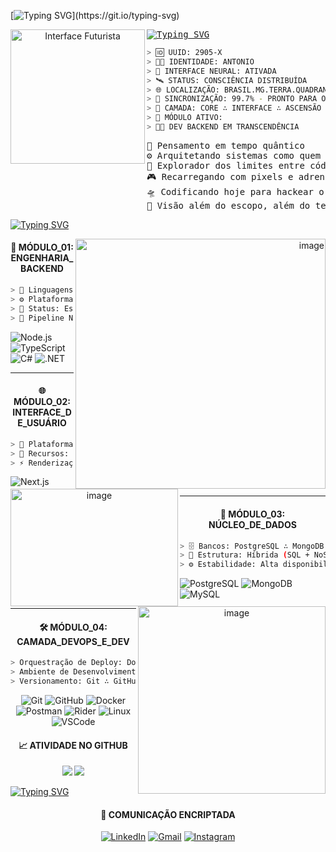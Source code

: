 [![Typing SVG](https://readme-typing-svg.herokuapp.com/?color=00FF00&size=30&center=true&vCenter=true&width=1000&lines=INICIANDO+M%C3%93DULO+ANT%C3%94NIO+MARCOS...;ANALISANDO+PROTOCOLOS+DE+REDE+%2B+FIREWALL+ATIVO...;SINCRONIZANDO+AMBIENTE+DE+DEV+%2B+CONT%C3%8AINER+DOCKER...;CONECTANDO+AO+SERVIDOR+NEO+TOKYO+%2B+VPN+ESTABILIZADA...;EXECUTANDO+SCRIPT+DE+DEPURA%C3%87%C3%83O+%2B+LOGS+NO+MODO+CYBER...;INTEGRANDO+COM+API+CYBERN%C3%89TICA+%2B+AUTENTICA%C3%87%C3%83O+JWT...;STATUS%3A+SISTEMA+PRONTO+PARA+OPERA%C3%87%C3%95ES+%2B+MONITORAMENTO+AO+VIVO...)](https://git.io/typing-svg)

<div align="center">
  <img src="https://github.com/user-attachments/assets/8f511f64-b6af-461c-8939-f1c60237b1bf" width="215" alt="Interface Futurista" align="left">
</div>
<pre >
<a href="https://git.io/typing-svg"><img src="https://readme-typing-svg.herokuapp.com?font=Orbitron&weight=800&size=22&duration=1000&pause=1000&color=00FFFF&center=true&multiline=true&width=900&lines=LOADING+SYSTEM+INITIATED" alt="Typing SVG" /></a>
</pre>


```bash
> 🆔 UUID: 2905-X
> 🧑‍💻 IDENTIDADE: ANTONIO
> 🧠 INTERFACE NEURAL: ATIVADA
> 🛰️ STATUS: CONSCIÊNCIA DISTRIBUÍDA
> 🌐 LOCALIZAÇÃO: BRASIL.MG.TERRA.QUADRANTE-7
> 🔗 SINCRONIZAÇÃO: 99.7% - PRONTO PARA O MERGE
> 🧬 CAMADA: CORE ∴ INTERFACE ∴ ASCENSÃO
> 📁 MÓDULO ATIVO:
> 🧑‍💻 DEV BACKEND EM TRANSCENDÊNCIA
```

<pre>
🧠 Pensamento em tempo quântico
⚙️ Arquitetando sistemas como quem molda realidades
🌌 Explorador dos limites entre código e consciência
🎮 Recarregando com pixels e adrenalina
🛸 Codificando hoje para hackear o amanhã
🧿 Visão além do escopo, além do tempo, além do humano
</pre>
<a href="https://git.io/typing-svg"><img src="https://readme-typing-svg.herokuapp.com?font=Orbitron&weight=800&size=30&duration=1000&pause=1000&color=FF6600&center=true&vCenter=true&multiline=true&repeat=false&width=2000&height=100&lines=Eu+sou+o+c%C3%B3digo+que+conecta+o+humano+ao+digital%2C+a+m%C3%A1quina+ao+corpo%2C+e+a+miss%C3%A3o+%C3%A9+transcender+os+limites+do+imposs%C3%ADvel.;Vamos+redefinir+o+futuro%2C+linha+por+linha." alt="Typing SVG" /></a> <br>


<p align="right">
    <img alt="image" src="https://github.com/user-attachments/assets/824c0d03-91b6-48af-9c5b-95d098b3b05c" width="400" alt="Interface Futurista"align="right">
</p>


<h4 align="center">🔧 MÓDULO_01: ENGENHARIA_BACKEND</h4>

```bash
> 🧠 Linguagens Ativas: C# ∴ TypeScript
> ⚙️ Plataformas: Node.js ∴ .NET
> 🧬 Status: Estável ∴ Pronto para Escalar
> 🔗 Pipeline Neural: Conectado ao Núcleo de Ascensão

```

![Node.js](https://img.shields.io/badge/Node.js-00FFAA?style=for-the-badge\&logo=node.js\&logoColor=black)
![TypeScript](https://img.shields.io/badge/TypeScript-FF00FF?style=for-the-badge\&logo=typescript\&logoColor=black)
![C#](https://img.shields.io/badge/C%23-00FFFF?style=for-the-badge\&logo=c-sharp\&logoColor=black)
![.NET](https://img.shields.io/badge/.NET-FF0099?style=for-the-badge\&logo=dotnet\&logoColor=black)



<div align="center">
  <img width="268" height="188" alt="image" src="https://github.com/user-attachments/assets/546eb62f-46a5-412a-86b5-ba357986d75f"width="130" alt="Interface Futurista"align="left">
</div>

---

<h4 align="center">🌐 MÓDULO_02: INTERFACE_DE_USUÁRIO</h4>

```bash
> 🧭 Plataforma: Next.js
> 🧰 Recursos: SSR ∴ SSG ∴ API Routes ∴ Image Optimization
> ⚡ Renderização: Dinâmica ∴ SEO-friendly ∴ Ultra rápida

```
![Next.js](https://img.shields.io/badge/NEXT.JS-000000?style=for-the-badge\&logo=next.js\&logoColor=FF00FF)
      
---
<div align="center">
<img  alt="image" src="https://github.com/user-attachments/assets/a7f2bb18-7a1d-4d2f-af3d-23a1cfb8342e" width="300" alt="Interface Futurista"align="right">
</div>

<h4 align="center">🧠 MÓDULO_03: NÚCLEO_DE_DADOS</h4>

```bash
> 🗄️ Bancos: PostgreSQL ∴ MongoDB ∴ MySQL
> 🧬 Estrutura: Híbrida (SQL + NoSQL)
> ⚙️ Estabilidade: Alta disponibilidade ∴ Escalabilidade

```
![PostgreSQL](https://img.shields.io/badge/PostgreSQL-00FFCC?style=for-the-badge\&logo=postgresql\&logoColor=black)
![MongoDB](https://img.shields.io/badge/MongoDB-00FF66?style=for-the-badge\&logo=mongodb\&logoColor=black)
![MySQL](https://img.shields.io/badge/MySQL-FF00AA?style=for-the-badge\&logo=mysql\&logoColor=black)


---


<h4 align="center">🛠 MÓDULO_04: CAMADA_DEVOPS_E_DEV</h4>

```bash
> Orquestração de Deploy: Docker ∴ GitHub Actions
> Ambiente de Desenvolvimento: VSCode ∴ Rider
> Versionamento: Git ∴ GitHub
```
<div align="center">
  
![Git](https://img.shields.io/badge/GIT-FF3300?style=for-the-badge&logo=git&logoColor=black)
![GitHub](https://img.shields.io/badge/GitHub-000000?style=for-the-badge&logo=github&logoColor=FF00FF)
![Docker](https://img.shields.io/badge/Docker-00FFFF?style=for-the-badge&logo=docker&logoColor=black)
![Postman](https://img.shields.io/badge/Postman-FF6C37?style=for-the-badge\&logo=postman\&logoColor=white)
![Rider](https://img.shields.io/badge/Rider-000000?style=for-the-badge\&logo=rider\&logoColor=white)
![Linux](https://img.shields.io/badge/Linux-FCC624?style=for-the-badge\&logo=linux\&logoColor=black)
![VSCode](https://img.shields.io/badge/VSCode-0078D4?style=for-the-badge\&logo=visualstudiocode\&logoColor=white)
</div>

<h4 align="center">📈 ATIVIDADE NO GITHUB</h4>

<p align="center">
  <img src="https://github-readme-stats.vercel.app/api?username=antoniomrrds&show_icons=true&theme=tokyonight" />
  <img src="https://github-readme-streak-stats.herokuapp.com/?user=antoniomrrds&theme=tokyonight" />
</p>

<p align="center">
  
[![Typing SVG](https://readme-typing-svg.herokuapp.com?font=Orbitron&weight=800&size=22&duration=1000&pause=1000&color=FF6600&vCenter=true&repeat=false&width=900&lines=O+desenvolvedor+do+amanh%C3%A3+n%C3%A3o+escreve+s%C3%B3+c%C3%B3digo+%E2%80%94+ele+cria+destinos)](https://git.io/typing-svg)
</p>


<h4 align="center">📡 COMUNICAÇÃO ENCRIPTADA</h4>

<div align="center">

[![LinkedIn](https://img.shields.io/badge/LinkedIn-00FFFF?style=for-the-badge\&logo=linkedin\&logoColor=black)](https://www.linkedin.com/in/antônio-marcosrrds)
[![Gmail](https://img.shields.io/badge/Gmail-FF0033?style=for-the-badge\&logo=gmail\&logoColor=black)](mailto:antoniomarcos.amrrds@gmail.com)
[![Instagram](https://img.shields.io/badge/Instagram-FF00FF?style=for-the-badge\&logo=instagram\&logoColor=black)](https://www.instagram.com/antoniomarcosrrds)

</div>
